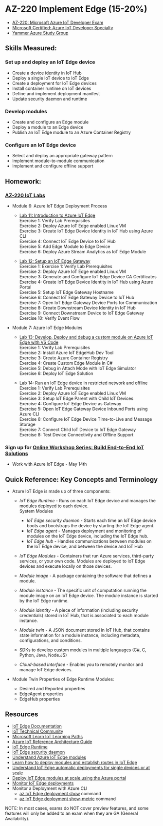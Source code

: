 # AZ-220 Implement Edge (15-20%)

* [AZ-220: Microsoft Azure IoT Developer Exam](https://docs.microsoft.com/en-us/learn/certifications/exams/az-220)
* [Microsoft Certified: Azure IoT Developer Specialty](https://docs.microsoft.com/en-us/learn/certifications/azure-iot-developer-specialty)
* [Yammer Azure Study Group](http://aka.ms/azurecsg)

## Skills Measured:
### Set up and deploy an IoT Edge device
* Create a device identity in IoT Hub
* Deploy a single IoT device to IoT Edge
* Create a deployment for IoT Edge devices
* Install container runtime on IoT devices
* Define and implement deployment manifest
* Update security daemon and runtime

### Develop modules
* Create and configure an Edge module
* Deploy a module to an Edge device
* Publish an IoT Edge module to an Azure Container Registry

### Configure an IoT Edge device
* Select and deploy an appropriate gateway pattern
* Implement module-to-module communication
* Implement and configure offline support

## Homework:
### [AZ-220 IoT Labs](https://microsoftlearning.github.io/AZ-220-Microsoft-Azure-IoT-Developer) 
* Module 6: Azure IoT Edge Deployment Process
  * [Lab 11: Introduction to Azure IoT Edge](https://microsoftlearning.github.io/AZ-220-Microsoft-Azure-IoT-Developer/Instructions/Labs/LAB_AK_11-introduction-to-azure-iot-edge.html) 
  <br />Exercise 1: Verify Lab Prerequisites
  <br />Exercise 2: Deploy Azure IoT Edge enabled Linux VM
  <br />Exercise 3: Create IoT Edge Device Identity in IoT Hub using Azure CLI
  <br />Exercise 4: Connect IoT Edge Device to IoT Hub
  <br />Exercise 5: Add Edge Module to Edge Device
  <br />Exercise 6: Deploy Azure Stream Analytics as IoT Edge Module

  * [Lab 12: Setup an IoT Edge Gateway](https://microsoftlearning.github.io/AZ-220-Microsoft-Azure-IoT-Developer/Instructions/Labs/LAB_AK_12-setup-an-iot-edge-gateway.html)
  <br />Exercise 1: Exercise 1: Verify Lab Prerequisites
  <br />Exercise 2: Deploy Azure IoT Edge enabled Linux VM
  <br />Exercise 3: Generate and Configure IoT Edge Device CA Certificates
  <br />Exercise 4: Create IoT Edge Device Identity in IoT Hub using Azure Portal
  <br />Exercise 5: Setup IoT Edge Gateway Hostname
  <br />Exercise 6: Connect IoT Edge Gateway Device to IoT Hub
  <br />Exercise 7: Open IoT Edge Gateway Device Ports for Communication
  <br />Exercise 8: Create Downstream Device Identity in IoT Hub
  <br />Exercise 9: Connect Downstream Device to IoT Edge Gateway
  <br />Exercise 10: Verify Event Flow

* Module 7: Azure IoT Edge Modules
  * [Lab 13: Develop, Deploy and debug a custom module on Azure IoT Edge with VS Code](https://microsoftlearning.github.io/AZ-220-Microsoft-Azure-IoT-Developer/Instructions/Labs/LAB_AK_13-deploy-and-debug-custom-azure-iot-edge-module.html)
  <br />Exercise 1: Verify Lab Prerequisites
  <br />Exercise 2: Install Azure IoT EdgeHub Dev Tool
  <br />Exercise 3: Create Azure Container Registry
  <br />Exercise 4: Create Custom Edge Module in C#
  <br />Exercise 5: Debug in Attach Mode with IoT Edge Simulator
  <br />Exercise 6: Deploy IoT Edge Solution

  * Lab 14: Run an IoT Edge device in restricted network and offline
  <br />Exercise 1: Verify Lab Prerequisites
  <br />Exercise 2: Deploy Azure IoT Edge enabled Linux VM
  <br />Exercise 3: Setup IoT Edge Parent with Child IoT Devices
  <br />Exercise 4: Configure IoT Edge Device as Gateway
  <br />Exercise 5: Open IoT Edge Gateway Device Inbound Ports using Azure CLI
  <br />Exercise 6: Configure IoT Edge Device Time-to-Live and Message Storage
  <br />Exercise 7: Connect Child IoT Device to IoT Edge Gateway
  <br />Exercise 8: Test Device Connectivity and Offline Support

### Sign up for [Online Workshop Series: Build End-to-End IoT Solutions](https://aka.ms/IoT-online-workshop)
* Work with Azure IoT Edge - May 14th

## Quick Reference: Key Concepts and Terminology
* Azure IoT Edge is made up of three components:
  * *IoT Edge Runtime* - Runs on each IoT Edge device and manages the modules deployed to each device.
  <br />System Modules
    * *IoT Edge security daemon* - Starts each time an IoT Edge device boots and bootstraps the device by starting the IoT Edge agent.
    * *IoT Edge agent* - Manages deployment and monitoring of modules on the IoT Edge device, including the IoT Edge hub. 
    * *IoT Edge hub* - Handles communications between modules on the IoT Edge device, and between the device and IoT Hub

  * *IoT Edge Modules* - Containers that run Azure services, third-party services, or your own code. Modules are deployed to IoT Edge devices and execute locally on those devices.
   * *Module image* - A package containing the software that defines a module.
    * *Module instance* - The specific unit of computation running the module image on an IoT Edge device. The module instance is started by the IoT Edge runtime.
    * *Module identity* - A piece of information (including security credentials) stored in IoT Hub, that is associated to each module instance.
    * *Module twin* - A JSON document stored in IoT Hub, that contains state information for a module instance, including metadata, configurations, and conditions. 
    * SDKs to develop custom modules in multiple languages (C#, C, Python, Java, Node.JS)
  
  * *Cloud-based Interface* - Enables you to remotely monitor and manage IoT Edge devices.
  
* Module Twin Properties of Edge Runtime Modules:
  * Desired and Reported properties
  * EdgeAgent properties
  * EdgeHub properties


## Resources
* [IoT Edge Documentation](https://docs.microsoft.com/en-us/azure/iot-edge/)
* [IoT Technical Community](https://techcommunity.microsoft.com/t5/internet-of-things-iot/ct-p/IoT)
* [Microsoft Learn IoT Learning Paths](http://aka.ms/mslearniot)
* [Azure IoT Reference Architecture Guide](https://docs.Microsoft.com/azure/architecture/reference-architectures/iot)
* [IoT Edge Runtime](https://docs.microsoft.com/en-us/azure/iot-edge/iot-edge-runtime)
* [IoT Edge security daemon](https://docs.microsoft.com/en-us/azure/iot-edge/iot-edge-security-manager)
* [Understand Azure IoT Edge modules](https://docs.microsoft.com/en-us/azure/iot-edge/iot-edge-modules)
* [Learn how to deploy modules and establish routes in IoT Edge](https://docs.microsoft.com/en-us/azure/iot-edge/module-composition)
* [Understand IoT Edge automatic deployments for single devices or at scale](https://docs.microsoft.com/en-us/azure/iot-edge/module-deployment-monitoring)
* [Deploy IoT Edge modules at scale using the Azure portal](https://docs.microsoft.com/en-us/azure/iot-edge/how-to-deploy-at-scale)
* [Monitor IoT Edge deployments](https://docs.microsoft.com/en-us/azure/iot-edge/how-to-monitor-iot-edge-deployments)
* Monitor a Deployment with Azure CLI
  * [az IoT Edge deployment show](https://docs.microsoft.com/cli/azure/ext/azure-cli-iot-ext/iot/edge/deployment?view=azure-cli-latest#ext-azure-cli-iot-ext-az-iot-edge-deployment-show) command
  * [az IoT Edge deployment show-metric](https://docs.microsoft.com/cli/azure/ext/azure-cli-iot-ext/iot/edge/deployment?view=azure-cli-latest#ext-azure-cli-iot-ext-az-iot-edge-deployment-show-metric) command
  

NOTE: In most cases, exams do NOT cover preview features, and some features will only be
added to an exam when they are GA (General Availability).
